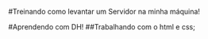 #Treinando como levantar um Servidor na minha máquina!

 #Aprendendo com DH!
 ##Trabalhando com o html e css;
